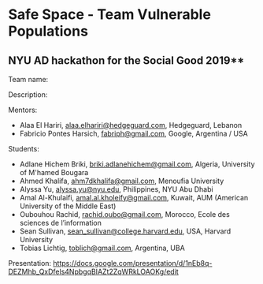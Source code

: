 # Safe Space - Team Vulnerable Populations
## NYU AD hackathon for the Social Good 2019**

Team name:

Description:


Mentors:
 * Alaa El Hariri,  alaa.elhariri@hedgeguard.com, Hedgeguard, Lebanon
 * Fabricio Pontes Harsich, fabriph@gmail.com,  Google, Argentina / USA
 

Students:
 * Adlane Hichem Briki,  briki.adlanehichem@gmail.com, Algeria, University of M'hamed Bougara
 * Ahmed Khalifa, ahm7dkhalifa@gmail.com, Menoufia University
 * Alyssa Yu,  alyssa.yu@nyu.edu, Philippines, NYU Abu Dhabi
 * Amal Al-Khulaifi, amal.al.kholeify@gmail.com, Kuwait, AUM (American University of the Middle East)
 * Oubouhou Rachid, rachid.oubo@gmail.com, Morocco, Ecole des sciences de l’information
 * Sean Sullivan,  sean_sullivan@college.harvard.edu, USA, Harvard University
 * Tobias Lichtig, toblich@gmail.com, Argentina, UBA

Presentation: https://docs.google.com/presentation/d/1nEb8q-DEZMhb_QxDfels4NpbgqBIAZt2ZqWRkLOAOKg/edit

